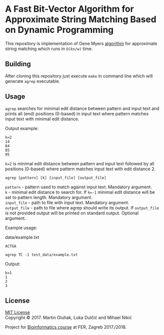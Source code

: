 # A Fast Bit-Vector Algorithm for Approximate String Matching Based on Dynamic Programming
This repository is implementation of Gene Myers [algorithm](https://dl.acm.org/citation.cfm?id=316550) for approximate string matching which runs in `O(kn/w)` time.

## Building
After cloning this repository just execute `make` in command line which will generate `agrep` executable.

## Usage
`agrep` searches for minimal edit distance between pattern and input text and prints all (end) positions (0-based) in input text where pattern matches input text with minimal edit distance.

Output example:
```
k=2
14
84
85
95
```
`k=2` is minimal edit distance between pattern and input text followed by all positions (0-based) where pattern matches input text with edit distance 2.

`agrep [pattern] [k] [input_file] [output_file]` <br>

`pattern` - pattern used to match against input text. Mandatory argument. <br>
`k` - minimal edit distance to search for. If `k=-1` minimal edit distance will be set to pattern length. Mandatory argument. <br>
`input_file` - path to file with input text. Mandatory argument. <br>
`output_file` - path to file where agrep should write its output. If `output_file` is not provided output will be printed on standard output. Optional argument. <br>

Example usage:

data/example.txt
```
ACTGA
```

`agrep TC -1 test_data/example.txt` <br>

Output: <br>
```
k=1
1
2
3
```

## License
[MIT License](LICENSE) <br>
Copyright &copy; 2017.
Martin Gluhak, Luka Dulčić and Mihael Nikić


Project for [Bioinformatics course](https://www.fer.unizg.hr/en/course/bio) at FER, Zagreb 2017./2018.

